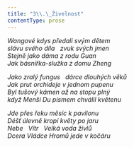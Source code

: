 ```yaml
---
title: "3\\.\_Živelnost"
contentType: prose
---
```


<section>

_Wangové kdys předali svým dětem  
slávu svého díla   zvuk svých jmen  
Stejně jako dáma z rodu Guan  
Jak básnířka-služka z domu Zheng_

</section>

<section>

_Jako zralý fungus   dárce dlouhých věků  
Jak prut orchideje v jednom pupenu  
Byl tušový kámen až na stopu plný  
když Menší Du písmem chválil květenu_

</section>

<section>

_Jde přes řeku měsíc k pavilonu  
Déšť úlevně kropí květy po jaru  
Nebe   Vítr   Velká voda živlů  
Dcera Vládce Hromů jede v kočáru_

</section>
